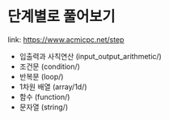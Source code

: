 # 단계별로 풀어보기
link: https://www.acmicpc.net/step

- 입출력과 사칙연산 (input_output_arithmetic/)
- 조건문 (condition/)
- 반복문 (loop/)
- 1차원 배열 (array/1d/)
- 함수 (function/)
- 문자열 (string/)
